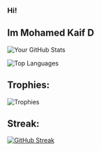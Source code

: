 
### Hi! 
## Im Mohamed Kaif D

![Your GitHub Stats](https://github-readme-stats.vercel.app/api?username=Mohamedkaif10&show_icons=true&theme=radical)

![Top Languages](https://github-readme-stats.vercel.app/api/top-langs/?username=Mohamedkaif10&layout=compact&theme=radical)

## Trophies:
![Trophies](https://github-profile-trophy.vercel.app/?username=Mohamedkaif10&theme=radical)

## Streak:
[![GitHub Streak](https://streak-stats.demolab.com/?user=Mohamedkaif10&theme=dark)](https://git.io/streak-stats)

